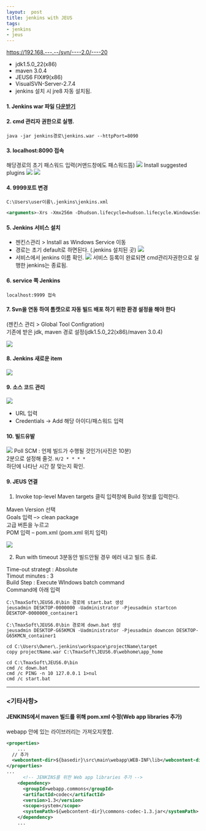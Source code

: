 ```yaml
---
layout:  post
title: jenkins with JEUS
tags:
- jenkins
- jeus
---
```


https://192.168.---.--/svn/----2.0/----20

- jdk1.5.0_22(x86)
- maven 3.0.4
- JEUS6 FIX#9(x86)
- VisualSVN-Server-2.7.4
- jenkins 설치 시 jre8 자동 설치됨.

#### **1. Jenkins war 파일 [다운받기](https://jenkins.io/)**

#### **2. cmd 관리자 권한으로 실행.**
`java -jar jenkins경로\jenkins.war --httpPort=8090`

#### **3. localhost:8090 접속**
해당경로의 초기 패스워드 입력(커맨드창에도 패스워드뜸)
[![](/assets/img/jenkins_pw.jpg)](/assets/img/jenkins_pw.jpg)
Install suggested plugins
[![](/assets/img/jenkins_install.jpg)](/assets/img/jenkins_install.jpg)
[![](/assets/img/jenkins_install2.jpg)](/assets/img/jenkins_install2.jpg)


#### **4. 9999포트 변경**
`C:\Users\user이름\.jenkins\jenkins.xml`

```xml
<arguments>-Xrs -Xmx256m -Dhudson.lifecycle=hudson.lifecycle.WindowsServiceLifecycle -jar "%BASE%\jenkins.war" --httpPort=9999 --webroot="%BASE%\war"</arguments>
```

#### **5. Jenkins 서비스 설치**

- 젠킨스관리 > Install as Windows Service 이동
- 경로는 초기 default로 하면된다. (.jenkins 설치된 곳)
[![](/assets/img/jenkins_install_service.jpg)](/assets/img/jenkins_install_service.jpg)
- 서비스에서 jenkins 이름 확인.
[![](/assets/img/jenkins_service.jpg)](/assets/img/jenkins_service.jpg)
서비스 등록이 완료되면 cmd관리자권한으로 실행한 jenkins는 종료됨.

#### **6. service 쪽 Jenkins**
`localhost:9999 접속`

#### **7. Svn을 연동 하여 톰캣으로 자동 빌드 배포 하기 위한 환경 설정을 해야 한다**
(젠킨스 관리 > Global Tool Configration)  
기존에 받은 jdk, maven 경로 설정(jdk1.5.0_22(x86)/maven 3.0.4)

[![](/assets/img/jenkins.jpg)](/assets/img/jenkins.jpg)

#### **8. Jenkins 새로운 item**

[![](/assets/img/jenkins_test1.jpg)](/assets/img/jenkins_test1.jpg)

#### **9. 소스 코드 관리**

[![](/assets/img/jenkins_test2.jpg)](/assets/img/jenkins_test2.jpg)
  - URL 입력
  - Credentials -> Add 해당 아이디/패스워드 입력

#### **10. 빌드유발**

[![](/assets/img/jenkins_build.jpg)](/assets/img/jenkins_build.jpg)
Poll SCM : 언제 빌드가 수행될 것인가(사진은 10분)  
2분으로 설정해 줄것. `H/2 * * * *`  
하단에 나타난 시간 잘 맞는지 확인.

#### **9. JEUS 연결**

1) Invoke top-level Maven targets 클릭 입력창에 Build 정보를 입력한다.

Maven Version 선택  
Goals 입력 –> clean package  
고급 버튼을 누르고  
POM 입력 – pom.xml (pom.xml 위치 입력)

[![](/assets/img/20171213_150400.jpg)](/assets/img/20171213_150400.jpg)

2) Run with timeout 3분동안 빌드안될 경우 에러 내고 빌드 종료.

Time-out strategt : Absolute  
Timout minutes : 3  
Build Step : Execute WIndows batch command  
Command에 아래 입력

```
C:\TmaxSoft\JEUS6.0\bin 경로에 start.bat 생성
jeusadmin DESKTOP-0000000 -Uadministrator -Pjeusadmin startcon DESKTOP-0000000_container1

C:\TmaxSoft\JEUS6.0\bin 경로에 down.bat 생성
jeusadmin DESKTOP-G65KMCN -Uadministrator -Pjeusadmin downcon DESKTOP-G65KMCN_container1
```


```
cd C:\Users\Owner\.jenkins\workspace\projectName\target
copy projectName.war C:\TmaxSoft\JEUS6.0\webhome\app_home

cd C:\TmaxSoft\JEUS6.0\bin
cmd /c down.bat
cmd /c PING -n 10 127.0.0.1 1>nul
cmd /c start.bat
```




***
### \<기타사항\>

#### JENKINS에서 maven 빌드를 위해 pom.xml 수정(Web app libraries 추가)
webapp 안에 있는 라이브러리는 가져오지못합.

```xml
<properties>
	...
  // 추가
  <webcontent-dir>${basedir}\src\main\webapp\WEB-INF\lib</webcontent-dir>
</properties>
...
	  <!-- JENKINS를 위한 Web app libraries 추가 -->
    <dependency>
      <groupId>webapp.commons</groupId>
      <artifactId>codec</artifactId>
      <version>1.3</version>
      <scope>system</scope>
      <systemPath>${webcontent-dir}\commons-codec-1.3.jar</systemPath>
    </dependency>
    ...
```
